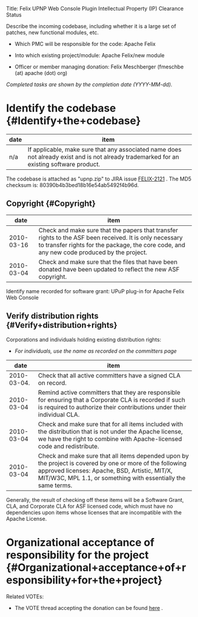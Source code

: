 Title: Felix UPNP Web Console Plugin Intellectual Property (IP) Clearance Status


Describe the incoming codebase, including whether it is a large set of patches, new functional modules, etc.



- Which PMC will be responsible for the code: Apache Felix


- Into which existing project/module: Apache Felix/new module


- Officer or member managing donation: Felix Meschberger (fmeschbe (at) apache (dot) org)

 _Completed tasks are shown by the completion date (YYYY-MM-dd)._ 


# Identify the codebase {#Identify+the+codebase}

| date | item |
|------|------|
| n/a | If applicable, make sure that any associated name does not already exist and is not already trademarked for an existing software product. |

The codebase is attached as "upnp.zip" to JIRA issue [FELIX-2121](https://issues.apache.org/jira/browse/FELIX-2121) . The MD5 checksum is: 80390b4b3bed18b16e54ab5492f4b96d.


## Copyright {#Copyright}

| date | item |
|------|------|
| 2010-03-16 | Check and make sure that the papers that transfer rights to the ASF been received. It is only necessary to transfer rights for the package, the core code, and any new code produced by the project. |
| 2010-03-04 | Check and make sure that the files that have been donated have been updated to reflect the new ASF copyright. |

Identify name recorded for software grant: UPuP plug-in for Apache Felix Web Console


## Verify distribution rights {#Verify+distribution+rights}

Corporations and individuals holding existing distribution rights:



-  _For individuals, use the name as recorded on the committers page_ 

| date | item |
|------|------|
| 2010-03-04. | Check that all active committers have a signed CLA on record. |
| 2010-03-04 | Remind active committers that they are responsible for ensuring that a Corporate CLA is recorded if such is required to authorize their contributions under their individual CLA. |
| 2010-03-04 | Check and make sure that for all items included with the distribution that is not under the Apache license, we have the right to combine with Apache-licensed code and redistribute. |
| 2010-03-04 | Check and make sure that all items depended upon by the project is covered by one or more of the following approved licenses: Apache, BSD, Artistic, MIT/X, MIT/W3C, MPL 1.1, or something with essentially the same terms. |

Generally, the result of checking off these items will be a Software Grant, CLA, and Corporate CLA for ASF licensed code, which must have no dependencies upon items whose licenses that are incompatible with the Apache License.


# Organizational acceptance of responsibility for the project {#Organizational+acceptance+of+responsibility+for+the+project}

Related VOTEs:



- The VOTE thread accepting the donation can be found [here](http://markmail.org/message/b24r4nw2hbrzh2it) .
